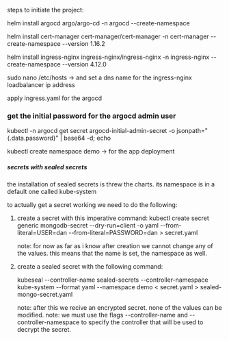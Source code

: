steps to initiate the project:

helm install argocd argo/argo-cd -n argocd --create-namespace

helm install cert-manager cert-manager/cert-manager -n cert-manager --create-namespace --version 1.16.2

helm install ingress-nginx ingress-nginx/ingress-nginx -n ingress-nginx --create-namespace --version 4.12.0

sudo nano /etc/hosts -> and set a dns name for the ingress-nginx loadbalancer ip address

apply ingress.yaml for the argocd

### get the initial password for the argocd admin user
kubectl -n argocd get secret argocd-initial-admin-secret -o jsonpath="{.data.password}" | base64 -d; echo

kubectl create namespace demo -> for the app deployment


##### secrets with sealed secrets ####
the installation of sealed secrets is threw the charts. its namespace is in a default one called kube-system

to actually get a secret working we need to do the following:

1. create a secret with this imperative command:
    kubectl create secret generic mongodb-secret --dry-run=client -o yaml --from-literal=USER=dan --from-literal=PASSWORD=dan > secret.yaml
     
    note: for now as far as i know after creation we cannot change any of the values. 
        this means that the name is set, the namespace as well.
2. create a sealed secret with the following command:
    
    kubeseal --controller-name sealed-secrets --controller-namespace kube-system --format yaml --namespace demo < secret.yaml > sealed-mongo-secret.yaml

    note: after this we recive an encrypted secret. none of the values can be modified.
    note: we must use the flags --controller-name and --controller-namespace to specify the controller that will be used to decrypt the secret.
